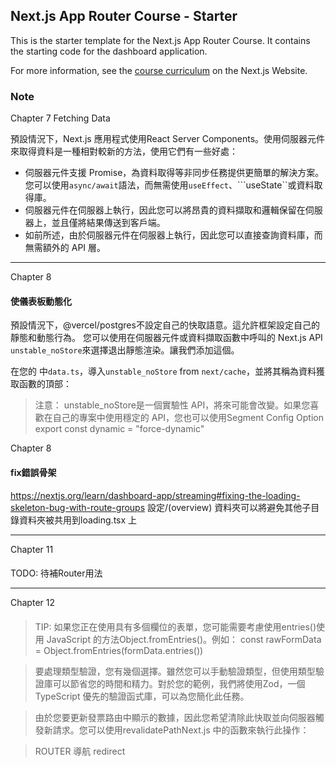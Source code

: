 ## Next.js App Router Course - Starter

This is the starter template for the Next.js App Router Course. It contains the starting code for the dashboard application.

For more information, see the [course curriculum](https://nextjs.org/learn) on the Next.js Website.


### Note

Chapter 7
Fetching Data

預設情況下，Next.js 應用程式使用React Server Components。使用伺服器元件來取得資料是一種相對較新的方法，使用它們有一些好處：

- 伺服器元件支援 Promise，為資料取得等非同步任務提供更簡單的解決方案。您可以使用```async/await```語法，而無需使用```useEffect```、```useState``或資料取得庫。
- 伺服器元件在伺服器上執行，因此您可以將昂貴的資料擷取和邏輯保留在伺服器上，並且僅將結果傳送到客戶端。
- 如前所述，由於伺服器元件在伺服器上執行，因此您可以直接查詢資料庫，而無需額外的 API 層。

------

Chapter 8
#### 使儀表板動態化
預設情況下，@vercel/postgres不設定自己的快取語意。這允許框架設定自己的靜態和動態行為。
您可以使用在伺服器元件或資料擷取函數中呼叫的 Next.js API ```unstable_noStore```來選擇退出靜態渲染。讓我們添加這個。

在您的 中```data.ts```，導入```unstable_noStore``` from ```next/cache```，並將其稱為資料獲取函數的頂部：

>注意： unstable_noStore是一個實驗性 API，將來可能會改變。如果您喜歡在自己的專案中使用穩定的 API，您也可以使用Segment Config Option export const dynamic = "force-dynamic"


Chapter 8
#### fix錯誤骨架
https://nextjs.org/learn/dashboard-app/streaming#fixing-the-loading-skeleton-bug-with-route-groups
設定/(overview) 資料夾可以將避免其他子目錄資料夾被共用到loading.tsx 上

------

Chapter 11
####
TODO: 待補Router用法

------

Chapter 12
#### 
>TIP: 如果您正在使用具有多個欄位的表單，您可能需要考慮使用entries()使用 JavaScript 的方法Object.fromEntries()。例如：
>const rawFormData = Object.fromEntries(formData.entries())
<!-- https://developer.mozilla.org/en-US/docs/Web/API/FormData/entries -->

>要處理類型驗證，您有幾個選擇。雖然您可以手動驗證類型，但使用類型驗證庫可以節省您的時間和精力。對於您的範例，我們將使用Zod，一個 TypeScript 優先的驗證函式庫，可以為您簡化此任務。
<!-- https://zod.dev/ -->

>由於您要更新發票路由中顯示的數據，因此您希望清除此快取並向伺服器觸發新請求。您可以使用revalidatePathNext.js 中的函數來執行此操作：

>ROUTER 導航 redirect